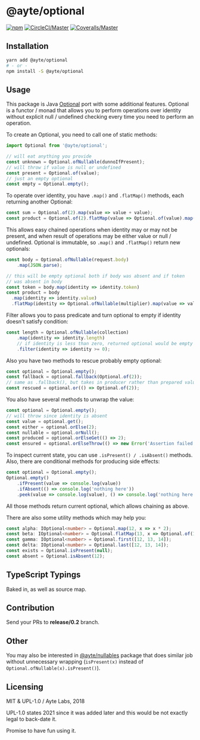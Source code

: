 # @ayte/optional

[![npm](https://img.shields.io/npm/v/@ayte/optional.svg?style=flat-square)](https://www.npmjs.com/package/@ayte/optional)
[![CircleCI/Master](https://img.shields.io/circleci/project/github/ayte-io/ts-optional/master.svg?style=flat-square)](https://circleci.com/gh/ayte-io/ts-optional/tree/master)
[![Coveralls/Master](https://img.shields.io/coveralls/github/ayte-io/ts-optional/master.svg?style=flat-square)](https://coveralls.io/github/ayte-io/ts-optional?branch=master)

## Installation

```bash
yarn add @ayte/optional
# - or -
npm install -S @ayte/optional
```

## Usage

This package is Java [Optional](https://docs.oracle.com/javase/10/docs/api/java/util/Optional.html)
port with some additional features. Optional is a functor / monad that 
allows you to perform operations over identity without explicit null / 
undefined checking every time you need to perform an operation.

To create an Optional, you need to call one of static methods:

```javascript
import Optional from '@ayte/optional';

// will eat anything you provide
const unknown = Optional.ofNullable(dunnoIfPresent);
// will throw if value is null or undefined
const present = Optional.of(value);
// just an empty optional
const empty = Optional.empty();
```

To operate over identity, you have `.map()` and `.flatMap()` methods,
each returning another Optional:

```javascript
const sum = Optional.of(2).map(value => value + value);
const product = Optional.of(2).flatMap(value => Optional.of(value).map(value * value));
```

This allows easy chained operations when identity may or may not be 
present, and when result of operations may be either value or null 
/ undefined. Optional is immutable, so `.map()` and `.flatMap()` return
new optionals:

```javascript
const body = Optional.ofNullable(request.body)
    .map(JSON.parse);

// this will be empty optional both if body was absent and if token
// was absent in body 
const token = body.map(identity => identity.token)
const product = body
  .map(identity => identity.value)
  .flatMap(identity => Optional.ofNullable(multiplier).map(value => value * identity))
```

Filter allows you to pass predicate and turn optional to empty if 
identity doesn't satisfy condition:

```javascript
const length = Optional.ofNullable(collection)
    .map(identity => identity.length)
    // if identity is less than zero, returned optional would be empty
    .filter(identity => identity >= 0);
```

Also you have two methods to rescue probably empty optional:

```javascript
const optional = Optional.empty();
const fallback = optional.fallback(Optional.of(2));
// same as .fallback(), but takes in producer rather than prepared value
const rescued = optional.or(() => Optional.of(2));
```

You also have several methods to unwrap the value:

```javascript
const optional = Optional.empty();
// will throw since identity is absent
const value = optional.get();
const either = optional.orElse(2);
const nullable = optional.orNull();
const produced = optional.orElseGet(() => 2);
const ensured = optional.orElseThrow(() => new Error('Assertion failed'));
```

To inspect current state, you can use `.isPresent() / .isAbsent()` 
methods. Also, there are conditional methods for producing side effects:

```javascript
const optional = Optional.empty();
Optional.empty()
    .ifPresent(value => console.log(value))
    .ifAbsent(() => console.log('nothing here'))
    .peek(value => console.log(value), () => console.log('nothing here'));
```

All those methods return current optional, which allows chaining as 
above.

There are also some utility methods which may help you:

```typescript
const alpha: IOptional<number> = Optional.map(12, x => x * 2);
const beta: IOptional<number> = Optional.flatMap(13, x => Optional.of(12).map(y => x + y));
const gamma: IOptional<number> = Optional.first([12, 13, 14]);
const delta: IOptional<number> = Optional.last([12, 13, 14]);
const exists = Optional.isPresent(null);
const absent = Optional.isAbsent(12);
```

## TypeScript Typings

Baked in, as well as source map.

## Contribution

Send your PRs to **release/0.2** branch.

## Other

You may also be interested in [@ayte/nullables]() package that does 
similar job without unnecessary wrapping (`isPresent(x)` instead of
`Optional.ofNullable(x).isPresent()`).

## Licensing

MIT & UPL-1.0 / Ayte Labs, 2018

UPL-1.0 states 2021 since it was added later and this would be not 
exactly legal to back-date it.

Promise to have fun using it.

